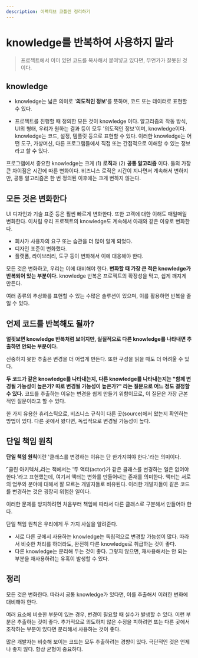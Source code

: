 ```yaml
---
description: 이펙티브 코틀린 정리하기
---
```


# knowledge를 반복하여 사용하지 말라

> 프로젝트에서 이미 있던 코드를 복사해서 붙여넣고 있다면, 무언가가 잘못된 것이다.

## knowledge

- knowledge는 넓은 의미로 '**의도적인 정보**'를 뜻하며, 코드 또는 데이터로 표현할 수 있다.

- 프로젝트를 진행할 때 정의한 모든 것이 knowledge 이다. 알고리즘의 작동 방식, UI의 형태, 우리가 원하는 결과 등이 모두 '의도적인 정보'이며, knowledge이다. knowledge는 코드, 설정, 템플릿 등으로 표현할 수 있다. 이러한 knowledge는 어떤 도구, 가상머신, 다른 프로그램들에서 직접 또는 간접적으로 이해할 수 있는 정보라고 할 수 있다.

프로그램에서 중요한 knowledge는 크게 (1) **로직**과 (2) **공통 알고리즘** 이다. 둘의 가장 큰 차이점은 시간에 따른 변화이다. 비즈니스 로직은 시간이 지나면서 계속해서 변하지만, 공통 알고리즘은 한 번 정의된 이후에는 크게 변하지 않는다.

## 모든 것은 변화한다

UI 디자인과 기술 표준 등은 훨씬 빠르게 변화한다. 또한 고객에 대한 이해도 매일매일 변화한다. 이처럼 우리 프로젝트의 knowledge도 계속해서 아래와 같은 이유로 변화한다.

- 회사가 사용자의 요구 또는 습관을 더 많이 알게 되었다.
- 디자인 표준이 변화했다.
- 플랫폼, 라이브러리, 도구 등이 변화해서 이에 대응해야 한다.

모든 것은 변화하고, 우리는 이에 대비해야 한다. **변화할 때 가장 큰 적은 knowledge가 반복되어 있는 부분이다.** knowledge 반복은 프로젝트의 확장성을 막고, 쉽게 깨지게 만든다.

여러 종류의 추상화를 표현할 수 있는 수많은 솔루션이 있으며, 이를 활용하면 반복을 줄일 수 있다.

## 언제 코드를 반복해도 될까?

**얼핏보면 knowledge 반복처럼 보이지만, 실질적으로 다른 knowledge를 나타내면 추출하면 안되는 부분이다.**

신중하지 못한 추출은 변경을 더 어렵게 만든다. 또한 구성을 읽을 때도 더 어려울 수 있다.

**두 코드가 같은 knowledge를 나타내는지, 다른 knowledge를 나타내는지는 "함께 변경될 가능성이 높은가? 따로 변경될 가능성이 높은가?" 라는 질문으로 어느 정도 결정할 수 있다.** 코드를 추출하는 이유는 변경을 쉽게 만들기 위함이므로, 이 질문은 가장 근본적인 질문이라고 할 수 있다.

한 가지 유용한 휴리스틱으로, 비즈니스 규칙이 다른 곳(source)에서 왔는지 확인하는 방법이 있다. 다른 곳에서 왔다면, 독립적으로 변경될 가능성이 높다.

## 단일 책임 원칙

**단일 책임 원칙**이란 '클래스를 변경하는 이유는 단 한가지여야 한다.'라는 의미이다.

⌜클린 아키텍처⌟라는 책에서는 '두 액터(actor)가 같은 클래스를 변경하는 일은 없어야 한다.'라고 표현했는데, 여기서 액터는 변화를 만들어내는 존재를 의미한다. 액터는 서로의 업무와 분야에 대해서 잘 모르는 개발자들로 비유된다. 이러한 개발자들이 같은 코드를 변경하는 것은 굉장히 위험한 일이다.

이러한 문제를 방지하려면 처음부터 책임에 따라서 다른 클래스로 구분해서 만들어야 한다.

단일 책임 원칙은 우리에게 두 가지 사실을 알려준다.

- 서로 다른 곳에서 사용하는 knowledge는 독립적으로 변경할 가능성이 많다. 따라서 비슷한 처리를 하더라도, 완전히 다른 knowledge로 취급하는 것이 좋다.
- 다른 knowledge는 분리해 두는 것이 좋다. 그렇지 않으면, 재사용해서는 안 되는 부분을 재사용하려는 유혹이 발생할 수 있다.

## 정리

모든 것은 변화한다. 따라서 공통 knowledge가 있다면, 이를 추출해서 이러한 변화에 대비해야 한다.

여러 요소에 비슷한 부분이 있는 경우, 변경이 필요할 때 실수가 발생할 수 있다. 이런 부분은 추출하는 것이 좋다. 추가적으로 의도하지 않은 수정을 피하려면 또는 다른 곳에서 조작하는 부분이 있다면 분리해서 사용하는 것이 좋다.

많은 개발자는 비슷해 보이는 코드는 모두 추출하려는 경향이 있다. 극단적인 것은 언제나 좋지 않다. 항상 균형이 중요하다.